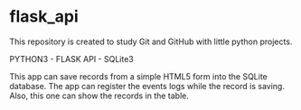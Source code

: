 # flask_api
This repository is created to study Git and GitHub with little python projects. 

PYTHON3 - FLASK API - SQLite3

This app can save records from a simple HTML5 form into the SQLite database. The app can register the events logs while the record is saving. 
Also, this one can show the records in the table.
